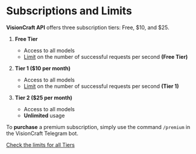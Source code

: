 # Subscriptions and Limits

**VisionCraft API** offers three subscription tiers: Free, $10, and $25.

1. **Free Tier**
   * Access to all models
   * [Limit](https://api.visioncraft.top/limits) on the number of successful requests per second **(Free Tier)**

2. **Tier 1 ($10 per month)**
   * Access to all models
   * [Limit](https://api.visioncraft.top/limits) on the number of successful requests per second **(Tier 1)**

3. **Tier 2 ($25 per month)**
   * Access to all models
   * **Unlimited** usage

To **purchase** a premium subscription, simply use the command `/premium` in the VisionCraft Telegram bot.

[Check the limits for all Tiers](https://api.visioncraft.top/limits)